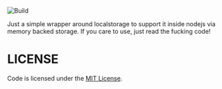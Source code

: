 ![Build](https://github.com/HugoDF/buttondown/workflows/Build%20&%20test/badge.svg)

Just a simple wrapper around localstorage to support it inside nodejs via memory backed storage.
If you care to use, just read the fucking code!

# LICENSE

Code is licensed under the [MIT License](./LICENSE).

